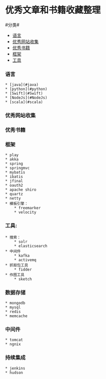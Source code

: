 优秀文章和书籍收藏整理
=======================
#分类#
* [语言](#语言)
* [优秀网站收集](#优秀网站收集)
* [优秀书籍](#优秀书籍)
* [框架](#框架)
* [工具](#工具)

### 语言
    * [java](#java)
    * [python](#python)
    * [Swift](#Swift)
    * [NodeJs](#NodeJs)
    * [scala](#scala)

### 优秀网站收集



### 优秀书籍



### 框架
    * play
    * akka
    * spring
    * springmvc
    * mybatis
    * ibatis
    * jfinal
    * oauth2
    * apache shiro
    * quartz
    * netty
    * 模板引擎：
        * freemarker
        * velocity






### 工具:
    * 搜索：
        * solr
        * elasticsearch
    * 中间件
        * kafka
        * activemq
    * 抓取包工具
        * fidder
    * 作图工具
        * sketch


### 数据存储
    * mongodb
    * mysql
    * redis
    * memcache

### 中间件
    * tomcat
    * ngnix

### 持续集成
    * jenkins
    * hudson



